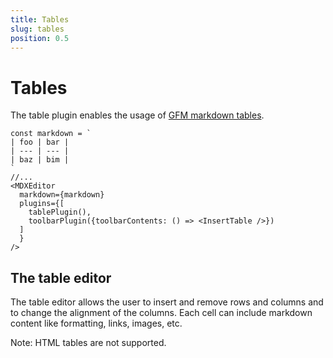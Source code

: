 ```yaml
---
title: Tables
slug: tables
position: 0.5
---
```


# Tables

The table plugin enables the usage of [GFM markdown tables](https://github.github.com/gfm/#tables-extension-).

```tsx
const markdown = `
| foo | bar |
| --- | --- |
| baz | bim |
`
//...
<MDXEditor
  markdown={markdown}
  plugins={[
    tablePlugin(),
    toolbarPlugin({toolbarContents: () => <InsertTable />})
  ]
  }
/>
```

## The table editor

The table editor allows the user to insert and remove rows and columns and to change the alignment of the columns. Each cell can include markdown content like formatting, links, images, etc.

Note: HTML tables are not supported.
